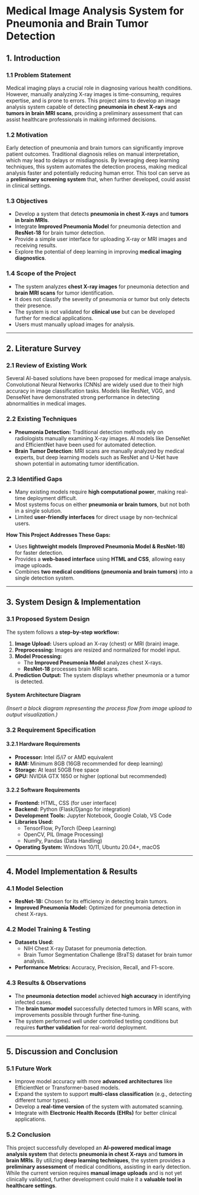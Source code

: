 # Medical Image Analysis System for Pneumonia and Brain Tumor Detection

## 1. Introduction

### 1.1 Problem Statement
Medical imaging plays a crucial role in diagnosing various health conditions. However, manually analyzing X-ray images is time-consuming, requires expertise, and is prone to errors. This project aims to develop an image analysis system capable of detecting **pneumonia in chest X-rays** and **tumors in brain MRI scans**, providing a preliminary assessment that can assist healthcare professionals in making informed decisions.

### 1.2 Motivation
Early detection of pneumonia and brain tumors can significantly improve patient outcomes. Traditional diagnosis relies on manual interpretation, which may lead to delays or misdiagnosis. By leveraging deep learning techniques, this system automates the detection process, making medical analysis faster and potentially reducing human error. This tool can serve as a **preliminary screening system** that, when further developed, could assist in clinical settings.

### 1.3 Objectives
- Develop a system that detects **pneumonia in chest X-rays** and **tumors in brain MRIs**.
- Integrate **Improved Pneumonia Model** for pneumonia detection and **ResNet-18** for brain tumor detection.
- Provide a simple user interface for uploading X-ray or MRI images and receiving results.
- Explore the potential of deep learning in improving **medical imaging diagnostics**.

### 1.4 Scope of the Project
- The system analyzes **chest X-ray images** for pneumonia detection and **brain MRI scans** for tumor identification.
- It does not classify the severity of pneumonia or tumor but only detects their presence.
- The system is not validated for **clinical use** but can be developed further for medical applications.
- Users must manually upload images for analysis.

---

## 2. Literature Survey

### 2.1 Review of Existing Work
Several AI-based solutions have been proposed for medical image analysis. Convolutional Neural Networks (CNNs) are widely used due to their high accuracy in image classification tasks. Models like ResNet, VGG, and DenseNet have demonstrated strong performance in detecting abnormalities in medical images.

### 2.2 Existing Techniques
- **Pneumonia Detection:** Traditional detection methods rely on radiologists manually examining X-ray images. AI models like DenseNet and EfficientNet have been used for automated detection.
- **Brain Tumor Detection:** MRI scans are manually analyzed by medical experts, but deep learning models such as ResNet and U-Net have shown potential in automating tumor identification.

### 2.3 Identified Gaps
- Many existing models require **high computational power**, making real-time deployment difficult.
- Most systems focus on either **pneumonia or brain tumors**, but not both in a single solution.
- Limited **user-friendly interfaces** for direct usage by non-technical users.

**How This Project Addresses These Gaps:**
- Uses **lightweight models (Improved Pneumonia Model & ResNet-18)** for faster detection.
- Provides a **web-based interface** using **HTML and CSS**, allowing easy image uploads.
- Combines **two medical conditions (pneumonia and brain tumors)** into a single detection system.

---

## 3. System Design & Implementation

### 3.1 Proposed System Design
The system follows a **step-by-step workflow:**
1. **Image Upload:** Users upload an X-ray (chest) or MRI (brain) image.
2. **Preprocessing:** Images are resized and normalized for model input.
3. **Model Processing:**
   - The **Improved Pneumonia Model** analyzes chest X-rays.
   - **ResNet-18** processes brain MRI scans.
4. **Prediction Output:** The system displays whether pneumonia or a tumor is detected.

#### System Architecture Diagram
*(Insert a block diagram representing the process flow from image upload to output visualization.)*

### 3.2 Requirement Specification

#### 3.2.1 Hardware Requirements
- **Processor:** Intel i5/i7 or AMD equivalent
- **RAM:** Minimum 8GB (16GB recommended for deep learning)
- **Storage:** At least 50GB free space
- **GPU:** NVIDIA GTX 1650 or higher (optional but recommended)

#### 3.2.2 Software Requirements
- **Frontend:** HTML, CSS (for user interface)
- **Backend:** Python (Flask/Django for integration)
- **Development Tools:** Jupyter Notebook, Google Colab, VS Code
- **Libraries Used:**
  - TensorFlow, PyTorch (Deep Learning)
  - OpenCV, PIL (Image Processing)
  - NumPy, Pandas (Data Handling)
- **Operating System:** Windows 10/11, Ubuntu 20.04+, macOS

---

## 4. Model Implementation & Results

### 4.1 Model Selection
- **ResNet-18:** Chosen for its efficiency in detecting brain tumors.
- **Improved Pneumonia Model:** Optimized for pneumonia detection in chest X-rays.

### 4.2 Model Training & Testing
- **Datasets Used:**
  - NIH Chest X-ray Dataset for pneumonia detection.
  - Brain Tumor Segmentation Challenge (BraTS) dataset for brain tumor analysis.
- **Performance Metrics:** Accuracy, Precision, Recall, and F1-score.

### 4.3 Results & Observations
- The **pneumonia detection model** achieved **high accuracy** in identifying infected cases.
- The **brain tumor model** successfully detected tumors in MRI scans, with improvements possible through further fine-tuning.
- The system performed well under controlled testing conditions but requires **further validation** for real-world deployment.

---

## 5. Discussion and Conclusion

### 5.1 Future Work
- Improve model accuracy with more **advanced architectures** like EfficientNet or Transformer-based models.
- Expand the system to support **multi-class classification** (e.g., detecting different tumor types).
- Develop a **real-time version** of the system with automated scanning.
- Integrate with **Electronic Health Records (EHRs)** for better clinical applications.

### 5.2 Conclusion
This project successfully developed an **AI-powered medical image analysis system** that detects **pneumonia in chest X-rays** and **tumors in brain MRIs**. By utilizing **deep learning techniques**, the system provides a **preliminary assessment** of medical conditions, assisting in early detection. While the current version requires **manual image uploads** and is not yet clinically validated, further development could make it a **valuable tool in healthcare settings**.
